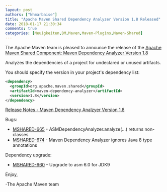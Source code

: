 ```yaml
---
layout: post
authors: ["khmarbaise"]
title: "Apache Maven Shared Dependency Analyzer Version 1.8 Released"
date: 2018-01-17 21:30:34
comments: true
categories: [Neuigkeiten,BM,Maven,Maven-Plugins,Maven-Shared]
---
```

The Apache Maven team is pleased to announce the release of the 
[Apache Maven Shared Component: Maven Dependency Analyzer Version 1.8](https://maven.apache.org/shared/maven-dependency-analyzer/)

Analyzes the dependencies of a project for undeclared or unused artifacts.

You should specify the version in your project's dependency list:

``` xml
<dependency>
  <groupId>org.apache.maven.shared</groupId>
  <artifactId>maven-dependency-analyzer</artifactId>
  <version>1.8</version>
</dependency>
```

<!-- more -->

[Release Notes - Maven Dependency Analzyer Version 1.8](https://issues.apache.org/jira/projects/MSHARED/versions/12340500)

Bugs:

 * [MSHARED-665](https://issues.apache.org/jira/browse/MSHARED-665) - ASMDependencyAnalyzer.analyze(...) returns non-classes
 * [MSHARED-674](https://issues.apache.org/jira/browse/MSHARED-674) - Maven Dependency Analyzer ignores Java 8 type annotations

Dependency upgrade:

 * [MSHARED-660](https://issues.apache.org/jira/browse/MSHARED-660) - Upgrade to asm 6.0 for JDK9 

Enjoy,

-The Apache Maven team

